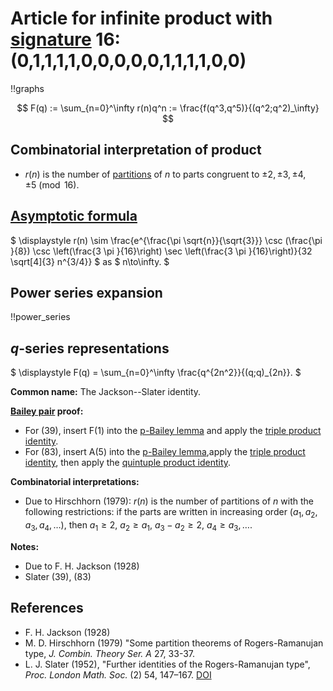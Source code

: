 # Article for infinite product with [signature](../product_signature.html) 	16:(0,1,1,1,1,0,0,0,0,0,1,1,1,1,0,0)

!!graphs

$$ F(q) := \sum_{n=0}^\infty r(n)q^n := \frac{f(q^3,q^5)}{(q^2;q^2)_\infty} $$

## Combinatorial interpretation of product

- $r(n)$ is the number of [partitions](../partitions.html#integer_partitions) of $n$ to parts congruent to $\pm 2, \pm 3, \pm 4, \pm 5 \pmod{16}$.

## [Asymptotic formula](../asymptotics.html)

$ \displaystyle r(n) \sim \frac{e^{\frac{\pi  \sqrt{n}}{\sqrt{3}}} \csc (\frac{\pi }{8}) \csc \left(\frac{3 \pi }{16}\right) \sec \left(\frac{3 \pi }{16}\right)}{32 \sqrt[4]{3} n^{3/4}} $ as $ n\to\infty. $

## Power series expansion

!!power_series

## $q$-series representations

$ \displaystyle F(q) = \sum_{n=0}^\infty \frac{q^{2n^2}}{(q;q)_{2n}}. $

**Common name:**  The Jackson--Slater identity.

**[Bailey pair](../Bailey_pairs.html) proof:**
- For (39), insert F(1) into the [p-Bailey lemma](../bailey_pairs.html#p_Bailey_lemma) and apply the [triple product identity](../q-series.html#triple_product).
- For (83), insert A(5) into the [p-Bailey lemma](../bailey_pairs.html#p_Bailey_lemma),apply the [triple product identity](../q-series.html#triple_product), then apply the [quintuple product identity](../q-series.html#quintuple_product).

**Combinatorial interpretations:**
- Due to Hirschhorn (1979): $r(n)$ is the number of partitions of $n$ with the following restrictions: if the parts are written in increasing order 
$(a_1, a_2, a_3, a_4, \dots)$, then $a_1 \geq 2$, $a_2 \geq a_1$, $a_3 - a_2 \geq 2$, $a_4 \geq a_3, \dots.$

    
**Notes:**
- Due to F. H. Jackson (1928)
- Slater (39), (83)

    
## References
- F. H. Jackson (1928)
- M. D. Hirschhorn (1979) "Some partition theorems of Rogers-Ramanujan type, *J. Combin. Theory Ser. A* 27, 33-37.
- L. J. Slater (1952), "Further identities of the Rogers-Ramanujan type", *Proc. London Math. Soc.* (2) 54, 147–167. [DOI](https://doi.org/10.1112/plms/s2-54.2.147)

